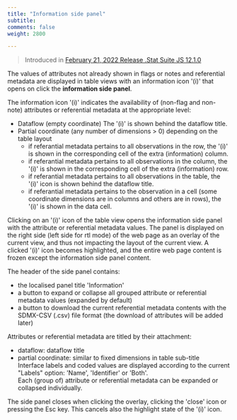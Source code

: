 ```yaml
---
title: "Information side panel"
subtitle: 
comments: false
weight: 2800

---
```



> Introduced in [February 21, 2022 Release .Stat Suite JS 12.1.0](https://sis-cc.gitlab.io/dotstatsuite-documentation/changelog/#february-21-2022)

The values of attributes not already shown in flags or notes and referential metadata are displayed in table views with an information icon '(i)' that opens on click the **information side panel**.

The information icon '(i)' indicates the availability of (non-flag and non-note) attributes or referential metadata at the appropriate level:
- Dataflow (empty coordinate)
  The '(i)' is shown behind the dataflow title.
- Partial coordinate (any number of dimensions > 0) depending on the table layout
  - if referantial metadata pertains to all observations in the row, the '(i)' is shown in the corresponding cell of the extra (information) column.
  - if referantial metadata pertains to all observations in the column, the '(i)' is shown in the corresponding cell of the extra (information) row.
  - if referantial metadata pertains to all observations in the table, the '(i)' icon is shown behind the dataflow title.
  - if referantial metadata pertains to the observation in a cell (some coordinate dimensions are in columns and others are in rows), the '(i)' is shown in the data cell.

Clicking on an '(i)' icon of the table view opens the information side panel with the attribute or referential metadata values. The panel is displayed on the right side (left side for rtl mode) of the web page as an overlay of the current view, and thus not impacting the layout of the current view. A clicked '(i)' icon becomes highlighted, and the entire web page content is frozen except the information side panel content.

The header of the side panel contains:
- the localised panel title 'Information'
- a button to expand or collapse all grouped attribute or referential metadata values (expanded by default)
- a button to download the current referential metadata contents with the SDMX-CSV (.csv) file format (the download of attributes will be added later)

Attributes or referential metadata are titled by their attachment:
- dataflow: dataflow title
- partial coordinate: similar to fixed dimensions in table sub-title  
Interface labels and coded values are displayed according to the current "Labels" option: 'Name', 'Identifier' or 'Both'.  
Each (group of) attribute or referential metadata can be expanded or collapsed individually.

The side panel closes when clicking the overlay, clicking the 'close' icon or pressing the Esc key. This cancels also the highlight state of the '(i)' icon.
